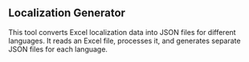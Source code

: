 ## Localization Generator

This tool converts Excel localization data into JSON files for different languages. It reads an Excel file, processes it, and generates separate JSON files for each language.